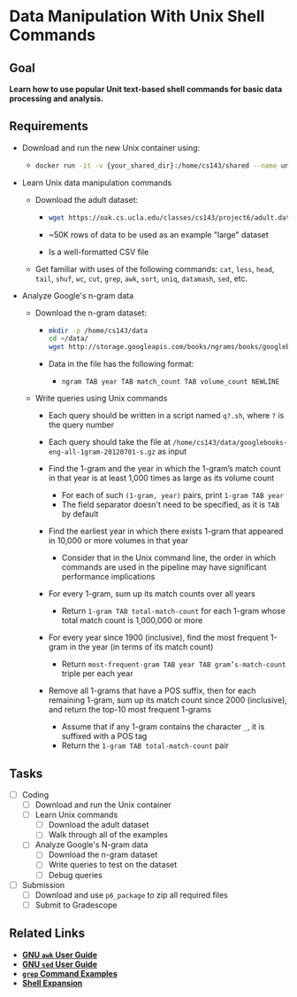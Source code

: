 # Data Manipulation With Unix Shell Commands

## Goal

**Learn how to use popular Unit text-based shell commands for basic data processing and analysis.**

## Requirements

- Download and run the new Unix container using:

  - ```bash
    docker run -it -v {your_shared_dir}:/home/cs143/shared --name unix junghoo/unix
    ```

- Learn Unix data manipulation commands

  - Download the adult dataset:

    - ```bash
      wget https://oak.cs.ucla.edu/classes/cs143/project6/adult.data
      ```

    - ~50K rows of data to be used as an example "large" dataset

    - Is a well-formatted CSV file

  - Get familiar with uses of the following commands: `cat`, `less`, `head`, `tail`, `shuf`, `wc`, `cut`, `grep`, `awk`, `sort`, `uniq`, `datamash`, `sed`, etc.

- Analyze Google's n-gram data

  - Download the n-gram dataset:

    - ```bash
      mkdir -p /home/cs143/data
      cd ~/data/
      wget http://storage.googleapis.com/books/ngrams/books/googlebooks-eng-all-1gram-20120701-s.gz
      ```

    - Data in the file has the following format:

      - ```
        ngram TAB year TAB match_count TAB volume_count NEWLINE
        ```

  - Write queries using Unix commands

    - Each query should be written in a script named `q?.sh`, where `?` is the query number
    - Each query should take the file at `/home/cs143/data/googlebooks-eng-all-1gram-20120701-s.gz` as input
    - Find the 1-gram and the year in which the 1-gram’s match count in that year is at least 1,000 times as large as its volume count
      - For each of such `(1-gram, year)` pairs, print `1-gram TAB year`
      - The field separator doesn't need to be specified, as it is `TAB` by default

    - Find the earliest year in which there exists 1-gram that appeared in 10,000 or more volumes in that year
      - Consider that in the Unix command line, the order in which commands are used in the pipeline may have significant performance implications

    - For every 1-gram, sum up its match counts over all years
      - Return `1-gram TAB total-match-count` for each 1-gram whose total match count is 1,000,000 or more

    - For every year since 1900 (inclusive), find the most frequent 1-gram in the year (in terms of its match count)
      - Return `most-frequent-gram TAB year TAB gram’s-match-count` triple per each year

    - Remove all 1-grams that have a POS suffix, then for each remaining 1-gram, sum up its match count since 2000 (inclusive), and return the top-10 most frequent 1-grams
      - Assume that if any 1-gram contains the character `_`, it is suffixed with a POS tag
      - Return the `1-gram TAB total-match-count` pair


## Tasks

- [ ] Coding
  - [ ] Download and run the Unix container
  - [ ] Learn Unix commands
    - [ ] Download the adult dataset
    - [ ] Walk through all of the examples
  - [ ] Analyze Google's N-gram data
    - [ ] Download the n-gram dataset
    - [ ] Write queries to test on the dataset
    - [ ] Debug queries
- [ ] Submission
  - [ ] Download and use `p6_package` to zip all required files
  - [ ] Submit to Gradescope

## Related Links

- **[GNU `awk` User Guide](https://www.gnu.org/software/gawk/manual/gawk.html)**
- **[GNU `sed` User Guide](https://www.gnu.org/software/sed/manual/sed.html)**
- **[`grep` Command Examples](https://www.thegeekstuff.com/2009/03/15-practical-unix-grep-command-examples)**
- **[Shell Expansion](https://tldp.org/LDP/Bash-Beginners-Guide/html/sect_03_04.html)**